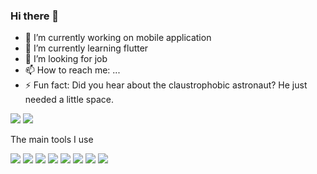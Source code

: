 ### Hi there 👋

- 🔭 I’m currently working on mobile application
- 🌱 I’m currently learning flutter
- 🤔 I’m looking for job
- 📫 How to reach me: ...
- ⚡ Fun fact: Did you hear about the claustrophobic astronaut? He just needed a little space.

<img src="https://github-readme-stats.vercel.app/api?username=Datto27&show_icons=true&theme=radical&count_private=true" />

<img src="https://github-readme-stats.vercel.app/api/top-langs/?username=Datto27&layout=compact&theme=radical" />

The main tools I use

<div style={{display: "flex"}}>
  <img src="https://img.shields.io/badge/javascript-%23323330.svg?style=for-the-badge&logo=javascript&logoColor=%23F7DF1E" />
<img src="https://img.shields.io/badge/html5-%23E34F26.svg?style=for-the-badge&logo=html5&logoColor=white" />
<img src="https://img.shields.io/badge/css3-%231572B6.svg?style=for-the-badge&logo=css3&logoColor=white" />
<img src="https://img.shields.io/badge/react_native-%2320232a.svg?style=for-the-badge&logo=react&logoColor=%2361DAFB" />
<img src="https://img.shields.io/badge/react-%2320232a.svg?style=for-the-badge&logo=react&logoColor=%2361DAFB" />
<img src="https://img.shields.io/badge/Flutter-%2302569B.svg?style=for-the-badge&logo=Flutter&logoColor=white" />
<img src="https://img.shields.io/badge/node.js-6DA55F?style=for-the-badge&logo=node.js&logoColor=white" />
<img src="https://img.shields.io/badge/MongoDB-%234ea94b.svg?style=for-the-badge&logo=mongodb&logoColor=white"/>
</div>

